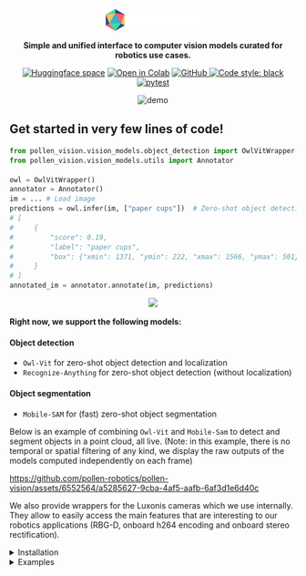 
<p align="center" width="50%">
    <img width="33%" src="assets/pollen_vision_logo.png">
</p>
<p align="center">
<b>Simple and unified interface to computer vision models curated for robotics use cases.</b>
</p>

<div align="center">

  <a href="https://huggingface.co/pollen-robotics">![Huggingface space](https://img.shields.io/badge/🤗-HuggingFace%20Space-cyan.svg)</a>
  <a href="">![Open in Colab](https://colab.research.google.com/assets/colab-badge.svg)</a>
  <a href="https://github.com/pollen-robotics/pollen-vision/blob/main/LICENSE">
    <img alt="GitHub" src="https://img.shields.io/github/license/huggingface/transformers.svg?color=blue">
  </a>
  <a href="https://github.com/psf/black">![Code style: black](https://github.com/pollen-robotics/pollen-vision/actions/workflows/lint.yml/badge.svg)</a>
  <a href="">![pytest](https://github.com/pollen-robotics/reachy2-sdk/actions/workflows/unit_tests.yml/badge.svg)</a>
</div>


<!-- # Pollen Vision -->

<div align="center">
 
![demo](assets/pollen_vision_intro.gif)

</div>

## Get started in very few lines of code!
```python
from pollen_vision.vision_models.object_detection import OwlVitWrapper
from pollen_vision.vision_models.utils import Annotator

owl = OwlVitWrapper()
annotator = Annotator()
im = ... # Load image
predictions = owl.infer(im, ["paper cups"])  # Zero-shot object detection and localization
# [
#     {
#         "score": 0.19,
#         "label": "paper cups",
#         "box": {"xmin": 1371, "ymin": 222, "xmax": 1566, "ymax": 501},
#     }
# ]
annotated_im = annotator.annotate(im, predictions)
```
<p align="center">
    <img width="20%" src="https://github.com/pollen-robotics/pollen-vision/assets/6552564/2bea3983-2096-4f62-80c1-079b583d6057">
</p>

**Right now, we support the following models:**

#### Object detection
- `Owl-Vit` for zero-shot object detection and localization
- `Recognize-Anything` for zero-shot object detection (without localization)

#### Object segmentation
- `Mobile-SAM` for (fast) zero-shot object segmentation

Below is an example of combining `Owl-Vit` and `Mobile-Sam` to detect and segment objects in a point cloud, all live. 
(Note: in this example, there is no temporal or spatial filtering of any kind, we display the raw outputs of the models computed independently on each frame)

https://github.com/pollen-robotics/pollen-vision/assets/6552564/a5285627-9cba-4af5-aafb-6af3d1e6d40c




We also provide wrappers for the Luxonis cameras which we use internally. They allow to easily access the main features that are interesting to our robotics applications (RBG-D, onboard h264 encoding and onboard stereo rectification).

<details>
<summary>Installation</summary>

# Installation

```
Note: This package has only been tested on Ubuntu 22.04.
```

Install everything in "production" mode:
```console
pip install -e .[all]
```

OR Install only the modules you want: 
```console
pip install -e .[depthai_wrapper]
pip install -e .[vision]
```

Add "dev" mode dependencies (CI/CD, testing, etc):
```console
pip install -e .[dev]
```

## Vision models specific installation information
To use [RAM](https://github.com/pollen-robotics/recognize-anything), you need to manually [download](https://huggingface.co/xinyu1205/recognize-anything-plus-model/blob/main/ram_plus_swin_large_14m.pth) the checkpoint and place it in `pollen_vision/checkpoints/`

## Luxonis depthai specific information

If this is the first time you use luxonis cameras on this computer, you need to setup the udev rules:
```
echo 'SUBSYSTEM=="usb", ATTRS{idVendor}=="03e7", MODE="0666"' | sudo tee /etc/udev/rules.d/80-movidius.rules
sudo udevadm control --reload-rules && sudo udevadm trigger
```
</details>

<details>
<summary>Examples</summary>
    
# Examples

## Vision models wrappers
Check our [example notebooks](examples/vision_models_examples/)!

## Luxonis depthai wrappers
Check our [example scripts](examples/camera_wrappers_examples/)!

</details>
